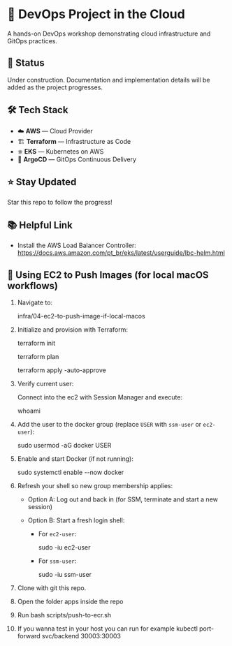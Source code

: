 # 🚀 DevOps Project in the Cloud

A hands-on DevOps workshop demonstrating cloud infrastructure and GitOps practices.

## 🚧 Status

Under construction. Documentation and implementation details will be added as the project progresses.

## 🛠️ Tech Stack

- ☁️ **AWS** — Cloud Provider
- 🏗️ **Terraform** — Infrastructure as Code
- ⎈ **EKS** — Kubernetes on AWS
- 🔁 **ArgoCD** — GitOps Continuous Delivery

## ⭐ Stay Updated

Star this repo to follow the progress!

## 📚 Helpful Link

- Install the AWS Load Balancer Controller: https://docs.aws.amazon.com/pt_br/eks/latest/userguide/lbc-helm.html

## 🧰 Using EC2 to Push Images (for local macOS workflows)

1. Navigate to:

   infra/04-ec2-to-push-image-if-local-macos

2. Initialize and provision with Terraform:

   terraform init

   terraform plan

   terraform apply -auto-approve

3. Verify current user:

   Connect into the ec2 with Session Manager and execute:

   whoami

4. Add the user to the docker group (replace `USER` with `ssm-user` or `ec2-user`):

   sudo usermod -aG docker USER

5. Enable and start Docker (if not running):

   sudo systemctl enable --now docker

6. Refresh your shell so new group membership applies:

   - Option A: Log out and back in (for SSM, terminate and start a new session)
   - Option B: Start a fresh login shell:

     - For `ec2-user`:

       sudo -iu ec2-user

     - For `ssm-user`:

       sudo -iu ssm-user

7. Clone with git this repo.

8. Open the folder apps inside the repo

9. Run bash scripts/push-to-ecr.sh

10. If you wanna test in your host you can run for example kubectl port-forward svc/backend 30003:30003

